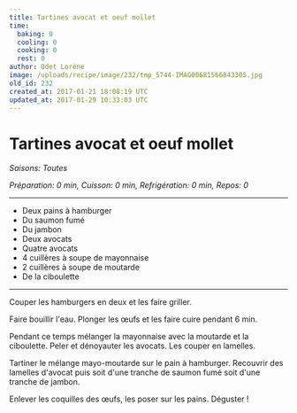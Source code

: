 ```yaml
---
title: Tartines avocat et oeuf mollet
time:
  baking: 0
  cooling: 0
  cooking: 0
  rest: 0
author: Odet Lorène
image: /uploads/recipe/image/232/tmp_5744-IMAG00681566843305.jpg
old_id: 232
created_at: 2017-01-21 18:08:19 UTC
updated_at: 2017-01-29 10:33:03 UTC
---
```


# Tartines avocat et oeuf mollet



*Saisons: Toutes*

*Préparation: 0 min, Cuisson: 0 min, Refrigération: 0 min, Repos: 0*

---

- Deux pains à hamburger
- Du saumon fumé
- Du jambon
- Deux avocats
- Quatre avocats
- 4 cuillères à soupe de mayonnaise
- 2 cuillères à soupe de moutarde
- De la ciboulette

---

Couper les hamburgers en deux et les faire griller.

Faire bouillir l'eau. Plonger les œufs et les faire cuire pendant 6 min.

Pendant ce temps mélanger la mayonnaise avec la moutarde et la ciboulette. Peler et dénoyauter les avocats. Les couper en lamelles.

Tartiner le mélange mayo-moutarde sur le pain à hamburger. Recouvrir des lamelles d'avocat puis soit d'une tranche de saumon fumé soit d'une tranche de jambon.

Enlever les coquilles des œufs, les poser sur les pains. Déguster ! 

